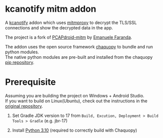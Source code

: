 # kcanotify mitm addon

A [kcanotify](https://github.com/antest1/kcanotify) addon which uses [mitmproxy](https://mitmproxy.org) to decrypt the TLS/SSL connections and show the decrypted data in the app.

The project is a fork of [PCAPdroid-mitm](https://github.com/emanuele-f/PCAPdroid-mitm) by [Emanuele Faranda](https://github.com/emanuele-f).

The addon uses the open source framework [chaquopy](https://chaquo.com/chaquopy) to bundle and run python modules.  
The native python modules are pre-built and installed from the chaquopy [pip repository](https://chaquo.com/pypi-7.0).


# Prerequisite

Assuming you are building the project on Windows + Android Studio.  
If you want to build on Linux(Ubuntu), check out the instructions in the [original repository](https://github.com/emanuele-f/PCAPdroid-mitm).

1. Set Gradle JDK version to 17 from `Build, Excution, Deployment > Build Tools > Gradle` (e.g. jbr-17) 

2. Install [Python 3.10](https://www.python.org/downloads/release/python-31011/) (required to correctly build with Chaquopy) 